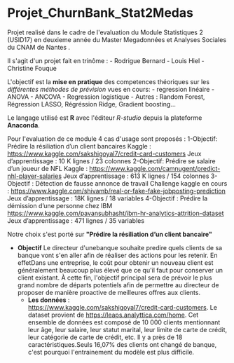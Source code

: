 # Projet_ChurnBank_Stat2Medas
Projet realisé dans le cadre de l'evaluation du Module Statistiques 2 (USID17) en deuxieme année du Master Megadonnées et Analyses Sociales du CNAM de Nantes .

Il s'agit d'un projet fait en trinôme :
    - Rodrigue Bernard
    - Louis Hiel 
    - Christine Fouque
  
L'objectif est la **mise en pratique** des competences théoriques sur les *différentes méthodes de prévision* vues en cours: 
    - regression linéaire
    - ANOVA
    - ANCOVA
    - Regression logistique
    - Autres : Random Forest, Régression LASSO, Régréssion Ridge, Gradient boosting...

Le langage utilisé est **R** avec l'éditeur *R-studio* depuis la plateforme **Anaconda**.

Pour l'evaluation de ce module 4 cas d'usage sont proposés :
  1-Objectif: Prédire la résiliation d’un client bancaires
    Kaggle : https://www.kaggle.com/sakshigoyal7/credit-card-customers
    Jeux d’apprentissage : 10 K lignes / 23 colonnes
  2-Objectif: Prédire se salaire d’un joueur de NFL
    Kaggle : https://www.kaggle.com/camnugent/predict-nhl-player-salaries
   Jeux d’apprentissage : 613 K lignes / 154 colonnes
  3-Objectif : Détection de fausse annonce de travail
    Challenge kaggle en cours : https://www.kaggle.com/shivamb/real-or-fake-fake-jobposting-prediction
    Jeux d’apprentissage : 18K lignes / 18 variables
  4-Objectif : Prédire la démission d’une personne chez IBM
    https://www.kaggle.com/pavansubhasht/ibm-hr-analytics-attrition-dataset
    Jeux d’apprentissage : 471 lignes / 35 variables

Notre choix s'est porté sur **"Prédire la résiliation d’un client bancaire"**
  - **Objectif** 
Le directeur d'unebanque souhaite predire quels clients de sa banque vont s'en aller afin de réaliser des actions pour les retenir. En effetDans une entreprise, le coût pour obtenir un nouveau client est généralement beaucoup plus élevé que ce qu'il faut pour conserver un client existant. À cette fin, l'objectif principal sera de prévoir le plus grand nombre de départs potentiels afin de permettre au directeur de proposer de manière proactive de meilleures offres aux clients.
    - **Les données** :   
  https://www.kaggle.com/sakshigoyal7/credit-card-customers. Le dataset provient de https://leaps.analyttica.com/home. 
Cet ensemble de données est composé de 10 000 clients mentionnant leur âge, leur salaire, leur statut marital, leur limite de carte de crédit, leur catégorie de carte de crédit, etc. Il y a près de 18 caractéristiques.Seuls 16,07% des clients ont changé de banque, c'est pourquoi l'entrainement du modèle est plus            difficile.

   





